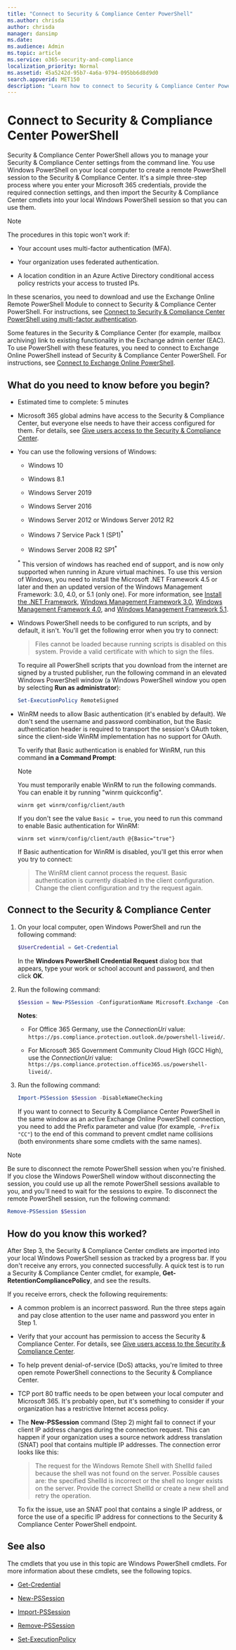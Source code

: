 ```yaml
---
title: "Connect to Security & Compliance Center PowerShell"
ms.author: chrisda
author: chrisda
manager: dansimp
ms.date:
ms.audience: Admin
ms.topic: article
ms.service: o365-security-and-compliance
localization_priority: Normal
ms.assetid: 45a5242d-95b7-4a6a-9794-095bb6d8d9d0
search.appverid: MET150
description: "Learn how to connect to Security & Compliance Center PowerShell."
---
```


# Connect to Security & Compliance Center PowerShell

Security & Compliance Center PowerShell allows you to manage your Security & Compliance Center settings from the command line. You use Windows PowerShell on your local computer to create a remote PowerShell session to the Security & Compliance Center. It's a simple three-step process where you enter your Microsoft 365 credentials, provide the required connection settings, and then import the Security & Compliance Center cmdlets into your local Windows PowerShell session so that you can use them.

> [!NOTE]
> The procedures in this topic won't work if:
> 
> - Your account uses multi-factor authentication (MFA).
> 
> - Your organization uses federated authentication.
> 
> - A location condition in an Azure Active Directory conditional access policy restricts your access to trusted IPs.
> 
> In these scenarios, you need to download and use the Exchange Online Remote PowerShell Module to connect to Security & Compliance Center PowerShell. For instructions, see [Connect to Security & Compliance Center PowerShell using multi-factor authentication](mfa-connect-to-scc-powershell.md).
> 
> Some features in the Security & Compliance Center (for example, mailbox archiving) link to existing functionality in the Exchange admin center (EAC). To use PowerShell with these features, you need to connect to Exchange Online PowerShell instead of Security & Compliance Center PowerShell. For instructions, see [Connect to Exchange Online PowerShell](connect-to-exchange-online-powershell.md).

## What do you need to know before you begin?

- Estimated time to complete: 5 minutes

- Microsoft 365 global admins have access to the Security & Compliance Center, but everyone else needs to have their access configured for them. For details, see [Give users access to the Security & Compliance Center](https://docs.microsoft.com/microsoft-365/security/office-365-security/grant-access-to-the-security-and-compliance-center).

- You can use the following versions of Windows:

  - Windows 10

  - Windows 8.1

  - Windows Server 2019

  - Windows Server 2016

  - Windows Server 2012 or Windows Server 2012 R2

  - Windows 7 Service Pack 1 (SP1)<sup>*</sup>

  - Windows Server 2008 R2 SP1<sup>*</sup>

  <sup>\*</sup> This version of windows has reached end of support, and is now only supported when running in Azure virtual machines. To use this version of Windows, you need to install the Microsoft .NET Framework 4.5 or later and then an updated version of the Windows Management Framework: 3.0, 4.0, or 5.1 (only one). For more information, see [Install the .NET Framework](https://docs.microsoft.com/dotnet/framework/install/on-windows-7), [Windows Management Framework 3.0](https://www.microsoft.com/download/details.aspx?id=34595), [Windows Management Framework 4.0](https://www.microsoft.com/download/details.aspx?id=40855), and [Windows Management Framework 5.1](https://aka.ms/wmf5download).

- Windows PowerShell needs to be configured to run scripts, and by default, it isn't. You'll get the following error when you try to connect:

  > Files cannot be loaded because running scripts is disabled on this system. Provide a valid certificate with which to sign the files.

  To require all PowerShell scripts that you download from the internet are signed by a trusted publisher, run the following command in an elevated Windows PowerShell window (a Windows PowerShell window you open by selecting **Run as administrator**):

  ```PowerShell
  Set-ExecutionPolicy RemoteSigned
  ```

- WinRM needs to allow Basic authentication (it's enabled by default). We don't send the username and password combination, but the Basic authentication header is required to transport the session's OAuth token, since the client-side WinRM implementation has no support for OAuth.

  To verify that Basic authentication is enabled for WinRM, run this command **in a Command Prompt**:
  
  > [!NOTE]
  > You must temporarily enable WinRM to run the following commands. You can enable it by running "winrm quickconfig".

  ```dos
  winrm get winrm/config/client/auth
  ```

  If you don't see the value `Basic = true`, you need to run this command to enable Basic authentication for WinRM:

  ```dos
  winrm set winrm/config/client/auth @{Basic="true"}
  ```

  If Basic authentication for WinRM is disabled, you'll get this error when you try to connect:

  > The WinRM client cannot process the request. Basic authentication is currently disabled in the client configuration. Change the client configuration and try the request again.

## Connect to the Security & Compliance Center

1. On your local computer, open Windows PowerShell and run the following command:

   ```PowerShell
   $UserCredential = Get-Credential
   ```

   In the **Windows PowerShell Credential Request** dialog box that appears, type your work or school account and password, and then click **OK**.

2. Run the following command:

   ```PowerShell
   $Session = New-PSSession -ConfigurationName Microsoft.Exchange -ConnectionUri https://ps.compliance.protection.outlook.com/powershell-liveid/ -Credential $UserCredential -Authentication Basic -AllowRedirection
   ```

   **Notes**:

   - For Office 365 Germany, use the _ConnectionUri_ value: `https://ps.compliance.protection.outlook.de/powershell-liveid/`.

   - For Microsoft 365 Government Community Cloud High (GCC High), use the _ConnectionUri_ value: `https://ps.compliance.protection.office365.us/powershell-liveid/`.

3. Run the following command:

   ```PowerShell
   Import-PSSession $Session -DisableNameChecking
   ```

   If you want to connect to Security & Compliance Center PowerShell in the same window as an active Exchange Online PowerShell connection, you need to add the Prefix parameter and value (for example, `-Prefix "CC"`) to the end of this command to prevent cmdlet name collisions (both environments share some cmdlets with the same names).

> [!NOTE]
> Be sure to disconnect the remote PowerShell session when you're finished. If you close the Windows PowerShell window without disconnecting the session, you could use up all the remote PowerShell sessions available to you, and you'll need to wait for the sessions to expire. To disconnect the remote PowerShell session, run the following command:

```PowerShell
Remove-PSSession $Session
```

## How do you know this worked?

After Step 3, the Security & Compliance Center cmdlets are imported into your local Windows PowerShell session as tracked by a progress bar. If you don't receive any errors, you connected successfully. A quick test is to run a Security & Compliance Center cmdlet, for example, **Get-RetentionCompliancePolicy**, and see the results.

If you receive errors, check the following requirements:

- A common problem is an incorrect password. Run the three steps again and pay close attention to the user name and password you enter in Step 1.

- Verify that your account has permission to access the Security & Compliance Center. For details, see [Give users access to the Security & Compliance Center](https://docs.microsoft.com/microsoft-365/security/office-365-security/grant-access-to-the-security-and-compliance-center).

- To help prevent denial-of-service (DoS) attacks, you're limited to three open remote PowerShell connections to the Security & Compliance Center.

- TCP port 80 traffic needs to be open between your local computer and Microsoft 365. It's probably open, but it's something to consider if your organization has a restrictive Internet access policy.

- The **New-PSSession** command (Step 2) might fail to connect if your client IP address changes during the connection request. This can happen if your organization uses a source network address translation (SNAT) pool that contains multiple IP addresses. The connection error looks like this:

  > The request for the Windows Remote Shell with ShellId <ID> failed because the shell was not found on the server. Possible causes are: the specified ShellId is incorrect or the shell no longer exists on the server. Provide the correct ShellId or create a new shell and retry the operation.

  To fix the issue, use an SNAT pool that contains a single IP address, or force the use of a specific IP address for connections to the Security & Compliance Center PowerShell endpoint.

## See also

The cmdlets that you use in this topic are Windows PowerShell cmdlets. For more information about these cmdlets, see the following topics.

- [Get-Credential](https://docs.microsoft.com/powershell/module/microsoft.powershell.security/get-credential)

- [New-PSSession](https://docs.microsoft.com/powershell/module/microsoft.powershell.core/new-pssession)

- [Import-PSSession](https://docs.microsoft.com/powershell/module/microsoft.powershell.utility/import-pssession)

- [Remove-PSSession](https://docs.microsoft.com/powershell/module/microsoft.powershell.core/remove-pssession)

- [Set-ExecutionPolicy](https://docs.microsoft.com/powershell/module/microsoft.powershell.security/set-executionpolicy)
